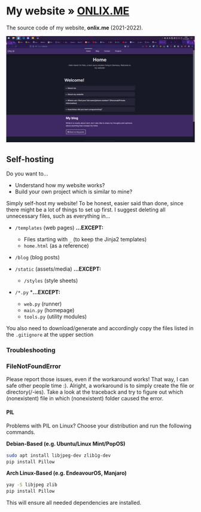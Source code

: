 # My website » [ONLIX.ME](https://onlix.me)
The source code of my website, **onlix.me** (2021-2022).

![Screenshot](docs/assets/screenshots/2022-12-21.png)

## Self-hosting
Do you want to...
- Understand how my website works?
- Build your own project which is similar to mine?

Simply self-host my website! To be honest, easier said than done, since there might be a lot of things to set up first. I suggest deleting all unnecessary files, such as everything in...

- `/templates` (web pages) **...EXCEPT:**
    - Files starting with `_` (to keep the Jinja2 templates)
    - `home.html` (as a reference)

- `/blog` (blog posts)

- `/static` (assets/media) **...EXCEPT:**
    - `/styles` (style sheets)

- `/*.py` ***...EXCEPT:**
    - `web.py` (runner)
    - `main.py` (homepage)
    - `tools.py` (utility modules)

You also need to download/generate and accordingly copy the files listed in the `.gitignore` at the upper section

### Troubleshooting
### FileNotFoundError
Please report those issues, even if the workaround works! That way, I can safe other people time :).
Alright, a workaround is to simply create the file or directory(/-ies). Take a look at the traceback and try to figure out which (nonexistent) file in which (nonexistent) folder caused the error.

#### PIL
Problems with PIL on Linux? Choose your distribution and run the following commands.

**Debian-Based (e.g. Ubuntu/Linux Mint/PopOS)**
```sh
sudo apt install libjpeg-dev zlib1g-dev
pip install Pillow
```
**Arch Linux-Based (e.g. EndeavourOS, Manjaro)**
```sh
yay -S libjpeg zlib
pip install Pillow
```

This will ensure all needed dependencies are installed.

